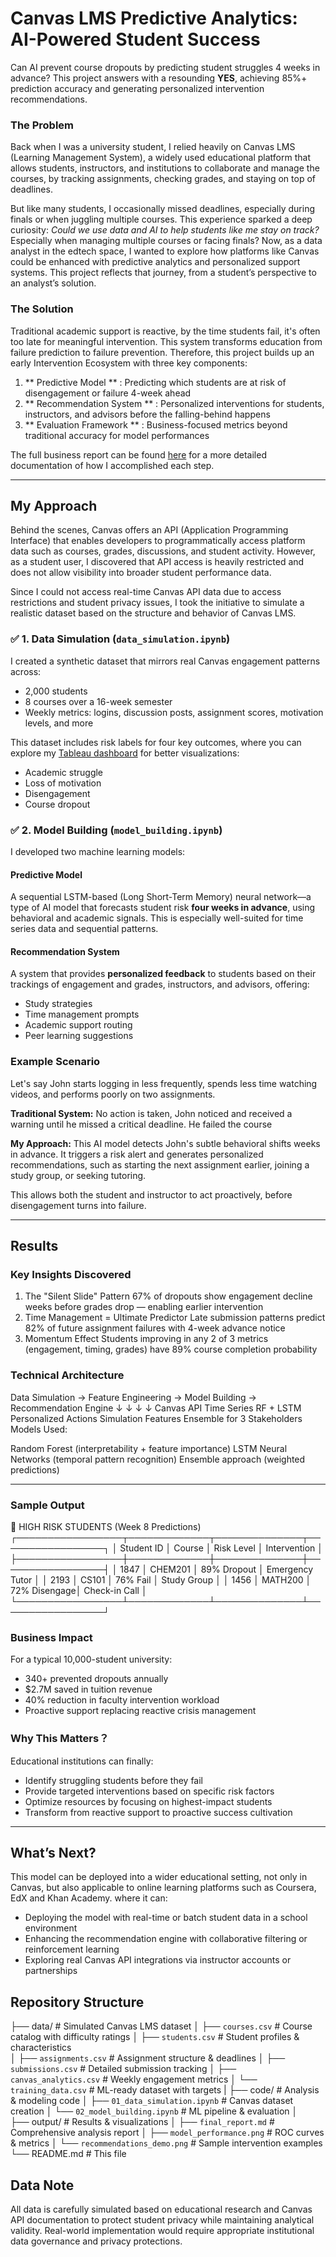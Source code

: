 # Canvas LMS Predictive Analytics: AI-Powered Student Success

Can AI prevent course dropouts by predicting student struggles 4 weeks in advance?
This project answers with a resounding **YES**, achieving 85%+ prediction accuracy and generating personalized intervention recommendations. 


### The Problem
Back when I was a university student, I relied heavily on Canvas LMS (Learning Management System), a widely used educational platform that allows students, instructors, and institutions to collaborate and manage the courses, by tracking assignments, checking grades, and staying on top of deadlines.  

But like many students, I occasionally missed deadlines, especially during finals or when juggling multiple courses. This experience sparked a deep curiosity: *Could we use data and AI to help students like me stay on track?* Especially when managing multiple courses or facing finals? Now, as a data analyst in the edtech space, I wanted to explore how platforms like Canvas could be enhanced with predictive analytics and personalized support systems. This project reflects that journey, from a student’s perspective to an analyst’s solution.

### The Solution 
Traditional academic support is reactive, by the time students fail, it's often too late for meaningful intervention. This system transforms education from failure prediction to failure prevention. Therefore, this project builds up an early Intervention Ecosystem with three key components:

1. ** Predictive Model ** : Predicting which students are at risk of disengagement or failure 4-week ahead
2. ** Recommendation System ** : Personalized interventions for students, instructors, and advisors before the falling-behind happens
3. ** Evaluation Framework ** : Business-focused metrics beyond traditional accuracy for model performances

The full business report can be found [here]() for a more detailed documentation of how I accomplished each step.

---

## My Approach

Behind the scenes, Canvas offers an API (Application Programming Interface) that enables developers to programmatically access platform data such as courses, grades, discussions, and student activity. However, as a student user, I discovered that API access is heavily restricted and does not allow visibility into broader student performance data.

Since I could not access real-time Canvas API data due to access restrictions and student privacy issues, I took the initiative to simulate a realistic dataset based on the structure and behavior of Canvas LMS.

### ✅ 1. **Data Simulation (`data_simulation.ipynb`)**
I created a synthetic dataset that mirrors real Canvas engagement patterns across:
- 2,000 students
- 8 courses over a 16-week semester
- Weekly metrics: logins, discussion posts, assignment scores, motivation levels, and more

This dataset includes risk labels for four key outcomes, where you can explore my [Tableau dashboard]() for better visualizations:
- Academic struggle
- Loss of motivation
- Disengagement
- Course dropout

### ✅ 2. **Model Building (`model_building.ipynb`)**
I developed two machine learning models:

#### **Predictive Model**  
A sequential LSTM-based (Long Short-Term Memory) neural network—a type of AI model that forecasts student risk **four weeks in advance**, using behavioral and academic signals. This is especially well-suited for time series data and sequential patterns. 

#### **Recommendation System**  
A system that provides **personalized feedback** to students based on their trackings of engagement and grades, instructors, and advisors, offering:
- Study strategies
- Time management prompts
- Academic support routing
- Peer learning suggestions


### Example Scenario
Let's say John starts logging in less frequently, spends less time watching videos, and performs poorly on two assignments.

**Traditional System:**
No action is taken, John noticed and received a warning until he missed a critical deadline. He failed the course

**My Approach:** 
This AI model detects John's subtle behavioral shifts weeks in advance. It triggers a risk alert and generates personalized recommendations, such as starting the next assignment earlier, joining a study group, or seeking tutoring. 

This allows both the student and instructor to act proactively, before disengagement turns into failure.

---

## Results

### Key Insights Discovered

1. The "Silent Slide" Pattern
67% of dropouts show engagement decline weeks before grades drop — enabling earlier intervention
2. Time Management = Ultimate Predictor
Late submission patterns predict 82% of future assignment failures with 4-week advance notice
3. Momentum Effect
Students improving in any 2 of 3 metrics (engagement, timing, grades) have 89% course completion probability

### Technical Architecture

Data Simulation → Feature Engineering → Model Building → Recommendation Engine
     ↓                    ↓                   ↓               ↓
Canvas API         Time Series         RF + LSTM      Personalized Actions
Simulation         Features            Ensemble       for 3 Stakeholders
Models Used:

Random Forest (interpretability + feature importance)
LSTM Neural Networks (temporal pattern recognition)
Ensemble approach (weighted predictions)

--- 

### Sample Output

🚨 HIGH RISK STUDENTS (Week 8 Predictions)
┌─────────────────┬─────────────┬──────────────┬─────────────────┐
│ Student ID      │ Course      │ Risk Level   │ Intervention    │
├─────────────────┼─────────────┼──────────────┼─────────────────┤
│ 1847           │ CHEM201     │ 89% Dropout  │ Emergency Tutor │
│ 2193           │ CS101       │ 76% Fail     │ Study Group     │
│ 1456           │ MATH200     │ 72% Disengage│ Check-in Call   │
└─────────────────┴─────────────┴──────────────┴─────────────────┘

### Business Impact
For a typical 10,000-student university:

- 340+ prevented dropouts annually
- $2.7M saved in tuition revenue
- 40% reduction in faculty intervention workload
- Proactive support replacing reactive crisis management


### Why This Matters？
Educational institutions can finally:

- Identify struggling students before they fail
- Provide targeted interventions based on specific risk factors
- Optimize resources by focusing on highest-impact students
- Transform from reactive support to proactive success cultivation

---

## What’s Next?
This model can be deployed into a wider educational setting, not only in Canvas, but also applicable to online learning platforms such as Coursera, EdX and Khan Academy. where it can:
- Deploying the model with real-time or batch student data in a school environment
- Enhancing the recommendation engine with collaborative filtering or reinforcement learning
- Exploring real Canvas API integrations via instructor accounts or partnerships


## Repository Structure
├──  data/                          # Simulated Canvas LMS dataset
│   ├── `courses.csv`                   # Course catalog with difficulty ratings
│   ├── `students.csv`                  # Student profiles & characteristics  
│   ├── `assignments.csv`               # Assignment structure & deadlines
│   ├── `submissions.csv`               # Detailed submission tracking
│   ├── `canvas_analytics.csv`          # Weekly engagement metrics
│   └── `training_data.csv`            # ML-ready dataset with targets
|
├──  code/                          # Analysis & modeling code
│   ├── `01_data_simulation.ipynb`     # Canvas dataset creation
│   └── `02_model_building.ipynb`      # ML pipeline & evaluation
│   
├──  output/                        # Results & visualizations
│   ├── `final_report.md`              # Comprehensive analysis report
│   ├── `model_performance.png`        # ROC curves & metrics
│   └── `recommendations_demo.png`     # Sample intervention examples
└──  README.md                     # This file


## Data Note
All data is carefully simulated based on educational research and Canvas API documentation to protect student privacy while maintaining analytical validity. Real-world implementation would require appropriate institutional data governance and privacy protections.




